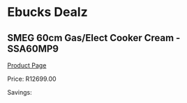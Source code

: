 
# Ebucks Dealz
## SMEG 60cm Gas/Elect Cooker Cream - SSA60MP9
[Product Page](https://www.ebucks.com/web/shop/productSelected.do?prodId=894797417&catId=1196429345)

Price: R12699.00

Savings: 


	
